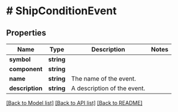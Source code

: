 # # ShipConditionEvent

## Properties

Name | Type | Description | Notes
------------ | ------------- | ------------- | -------------
**symbol** | **string** |  |
**component** | **string** |  |
**name** | **string** | The name of the event. |
**description** | **string** | A description of the event. |

[[Back to Model list]](../../README.md#models) [[Back to API list]](../../README.md#endpoints) [[Back to README]](../../README.md)
